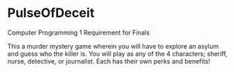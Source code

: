 # PulseOfDeceit
Computer Programming 1 Requirement for Finals

This a murder mystery game wherein you will have to explore an asylum and guess who the killer is. You will play as any of the 4 characters; sheriff, nurse, detective, or journalist. 
Each has their own perks and benefits!



